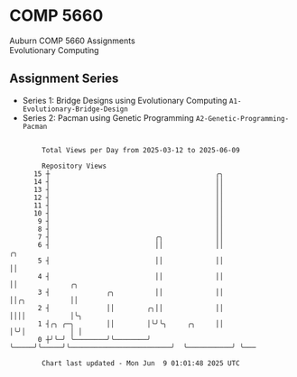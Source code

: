 # COMP 5660
Auburn COMP 5660 Assignments  
Evolutionary Computing

## Assignment Series
- Series 1: Bridge Designs using Evolutionary Computing `A1-Evolutionary-Bridge-Design`
- Series 2: Pacman using Genetic Programming `A2-Genetic-Programming-Pacman`

```

        Total Views per Day from 2025-03-12 to 2025-06-09

        Repository Views
      15 ┼                                         ╭╮
      14 ┤                                         ││
      13 ┤                                         ││
      12 ┤                                         ││
      11 ┤                                         ││
      10 ┤                                         ││
       9 ┤                                         ││
       8 ┤                                         ││
       7 ┤                          ╭╮             ││
       6 ┤                          ││             ││                         ╭╮
       5 ┤                          ││             ││                         ││
       4 ┤                          ││             ││                         ││             ╭╮
       3 ┤              ╭╮          ││             ││                         ││╭╮           ││
       2 ┤              ││        ╭╮││             ││                         ││││           │╰╮
       1 ┤╭╮ ╭─╮        ││        │╰╯╰╮     ╭╮     ││                         │╰╯│           │ │
       0 ┼╯╰─╯ ╰────────╯╰────────╯   ╰─────╯╰─────╯╰─────────────────────────╯  ╰───────────╯ ╰───

        Chart last updated - Mon Jun  9 01:01:48 2025 UTC
        
```
